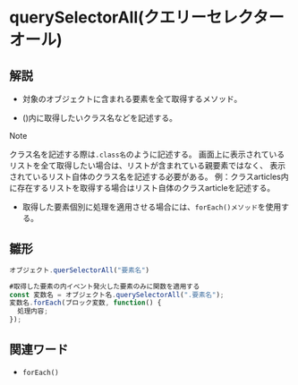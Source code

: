 # querySelectorAll(クエリーセレクターオール)  
## 解説  
* 対象のオブジェクトに含まれる要素を全て取得するメソッド。    
  
* ()内に取得したいクラス名などを記述する。
>[!NOTE]
>クラス名を記述する際は`.class名`のように記述する。
>画面上に表示されているリストを全て取得したい場合は、リストが含まれている親要素ではなく、
>表示されているリスト自体のクラス名を記述する必要がある。
>例：クラスarticles内に存在するリストを取得する場合はリスト自体のクラスarticleを記述する。  

* 取得した要素個別に処理を適用させる場合には、`forEach()メソッド`を使用する。  
  
## 雛形   
```js
オブジェクト.querSelectorAll("要素名")

#取得した要素の内イベント発火した要素のみに関数を適用する
const 変数名 = オブジェクト名.querySelectorAll(".要素名");
変数名.forEach(ブロック変数, function() {
  処理内容;
});
```
## 関連ワード  
* `forEach()`
